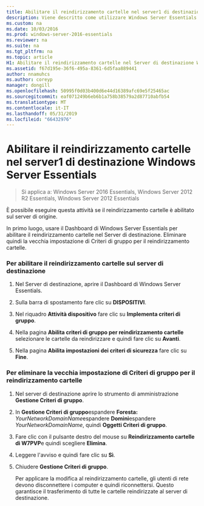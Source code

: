 ```yaml
---
title: Abilitare il reindirizzamento cartelle nel server1 di destinazione Windows Server Essentials
description: Viene descritto come utilizzare Windows Server Essentials
ms.custom: na
ms.date: 10/03/2016
ms.prod: windows-server-2016-essentials
ms.reviewer: na
ms.suite: na
ms.tgt_pltfrm: na
ms.topic: article
H1: Abilitare il reindirizzamento cartelle nel Server di destinazione Windows Server Essentials
ms.assetid: f67d195e-36f6-495a-8361-6d5faa889441
author: nnamuhcs
ms.author: coreyp
manager: dongill
ms.openlocfilehash: 50995f0d03b400d6e44d16389afc69e5f25465ac
ms.sourcegitcommit: eaf071249b6eb6b1a758b38579a2d87710abfb54
ms.translationtype: MT
ms.contentlocale: it-IT
ms.lasthandoff: 05/31/2019
ms.locfileid: "66432976"
---
```

# <a name="enable-folder-redirection-on-the-windows-server-essentials-destination-server1"></a>Abilitare il reindirizzamento cartelle nel server1 di destinazione Windows Server Essentials

>Si applica a: Windows Server 2016 Essentials, Windows Server 2012 R2 Essentials, Windows Server 2012 Essentials

È possibile eseguire questa attività se il reindirizzamento cartelle è abilitato sul server di origine.  
  
 In primo luogo, usare il Dashboard di Windows Server Essentials per abilitare il reindirizzamento cartelle nel Server di destinazione. Eliminare quindi la vecchia impostazione di Criteri di gruppo per il reindirizzamento cartelle.  
  
### <a name="to-enable-folder-redirection-on-the-destination-server"></a>Per abilitare il reindirizzamento cartelle sul server di destinazione  
  
1.  Nel Server di destinazione, aprire il Dashboard di Windows Server Essentials.  
  
2.  Sulla barra di spostamento fare clic su **DISPOSITIVI**.  
  
3.  Nel riquadro **Attività dispositivo** fare clic su **Implementa criteri di gruppo**.  
  
4.  Nella pagina **Abilita criteri di gruppo per reindirizzamento cartelle** selezionare le cartelle da reindirizzare e quindi fare clic su **Avanti**.  
  
5.  Nella pagina **Abilita impostazioni dei criteri di sicurezza** fare clic su **Fine**.  
  
### <a name="to-delete-the-old-folder-redirection-group-policy-setting"></a>Per eliminare la vecchia impostazione di Criteri di gruppo per il reindirizzamento cartelle  
  
1. Nel server di destinazione aprire lo strumento di amministrazione **Gestione Criteri di gruppo**.  
  
2. In **Gestione Criteri di gruppo**espandere **Foresta:** <em>YourNetworkDomainName</em>espandere **Domini**espandere *YourNetworkDomainName*, quindi **Oggetti Criteri di gruppo**.  
  
3. Fare clic con il pulsante destro del mouse su **Reindirizzamento cartelle di W7PVP**e quindi scegliere **Elimina**.  
  
4. Leggere l'avviso e quindi fare clic su **Sì**.  
  
5. Chiudere **Gestione Criteri di gruppo**.  
  
   Per applicare la modifica al reindirizzamento cartelle, gli utenti di rete devono disconnettere i computer e quindi riconnettersi. Questo garantisce il trasferimento di tutte le cartelle reindirizzate al server di destinazione.

